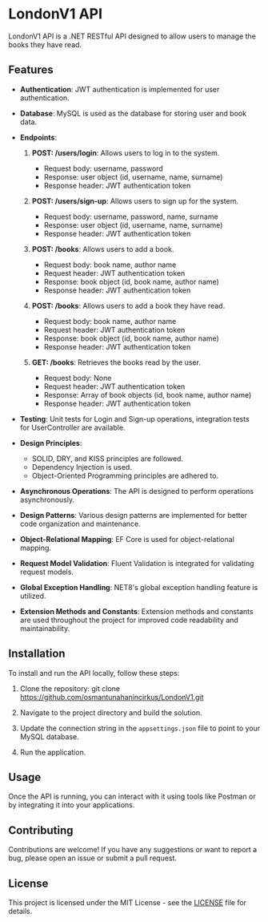 # LondonV1 API

LondonV1 API is a .NET RESTful API designed to allow users to manage the books they have read.

## Features

- **Authentication**: JWT authentication is implemented for user authentication.
- **Database**: MySQL is used as the database for storing user and book data.
- **Endpoints**:
  1) **POST: /users/login**: Allows users to log in to the system.
     - Request body: username, password
     - Response: user object (id, username, name, surname)
     - Response header: JWT authentication token

  2) **POST: /users/sign-up**: Allows users to sign up for the system.
     - Request body: username, password, name, surname
     - Response: user object (id, username, name, surname)
     - Response header: JWT authentication token

  3) **POST: /books**: Allows users to add a book.
     - Request body: book name, author name
     - Request header: JWT authentication token
     - Response: book object (id, book name, author name)
     - Response header: JWT authentication token

  4) **POST: /books**: Allows users to add a book they have read.
     - Request body: book name, author name
     - Request header: JWT authentication token
     - Response: book object (id, book name, author name)
     - Response header: JWT authentication token

  5) **GET: /books**: Retrieves the books read by the user.
     - Request body: None
     - Request header: JWT authentication token
     - Response: Array of book objects (id, book name, author name)
     - Response header: JWT authentication token

- **Testing**: Unit tests for Login and Sign-up operations, integration tests for UserController are available.
- **Design Principles**:
  - SOLID, DRY, and KISS principles are followed.
  - Dependency Injection is used.
  - Object-Oriented Programming principles are adhered to.
- **Asynchronous Operations**: The API is designed to perform operations asynchronously.
- **Design Patterns**: Various design patterns are implemented for better code organization and maintenance.
- **Object-Relational Mapping**: EF Core is used for object-relational mapping.
- **Request Model Validation**: Fluent Validation is integrated for validating request models.
- **Global Exception Handling**: NET8's global exception handling feature is utilized.
- **Extension Methods and Constants**: Extension methods and constants are used throughout the project for improved code readability and maintainability.

## Installation

To install and run the API locally, follow these steps:

1. Clone the repository: git clone https://github.com/osmantunahanincirkus/LondonV1.git
   
2. Navigate to the project directory and build the solution.

3. Update the connection string in the `appsettings.json` file to point to your MySQL database.

4. Run the application. 

## Usage

Once the API is running, you can interact with it using tools like Postman or by integrating it into your applications.

## Contributing

Contributions are welcome! If you have any suggestions or want to report a bug, please open an issue or submit a pull request.

## License

This project is licensed under the MIT License - see the [LICENSE](LICENSE) file for details.
